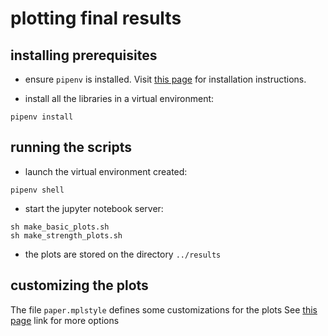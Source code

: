 

# plotting final results


## installing prerequisites

- ensure `pipenv` is installed. Visit [this page](https://github.com/pypa/pipenv#installation) for installation instructions.

- install all the libraries in a virtual environment:

```
pipenv install
```

## running the scripts

- launch the virtual environment created:
```
pipenv shell
```

- start the jupyter notebook server:
```
sh make_basic_plots.sh
sh make_strength_plots.sh
```

- the plots are stored on the directory `../results`

## customizing the plots

The file `paper.mplstyle` defines some customizations for the plots
See [this page](https://matplotlib.org/stable/tutorials/introductory/customizing.html) link for more options

